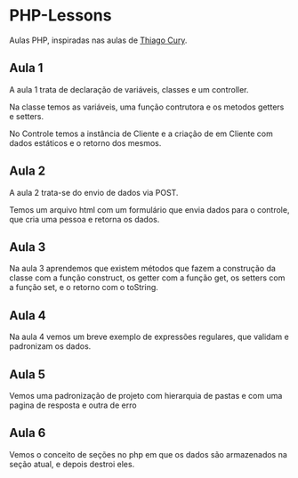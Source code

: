 # PHP-Lessons

Aulas PHP, inspiradas nas aulas de [Thiago Cury](http://www.thiagocury.eti.br/visao/index.php).

## Aula 1 

A aula 1 trata de declaração de variáveis, classes e um controller.

Na classe temos as variáveis, uma função contrutora e os metodos getters e setters.

No Controle temos a instância de Cliente e a criação de em Cliente com dados estáticos e o retorno dos mesmos.

## Aula 2

A aula 2 trata-se do envio de dados via POST.

Temos um arquivo html com um formulário que envia dados para o controle, que cria uma pessoa e retorna os dados.

## Aula 3

Na aula 3 aprendemos que existem métodos que fazem a construção da classe com a função construct, 
os getter com a função get, os setters com a função set, e o retorno com o toString.

## Aula 4

Na aula 4 vemos um breve exemplo de expressões regulares, que validam e padronizam os dados.

## Aula 5

Vemos uma padronização de projeto com hierarquia de pastas e com uma pagina de resposta e outra de erro

## Aula 6

Vemos o conceito de seções no php em que os dados são armazenados na seção atual, e depois destroi eles.

